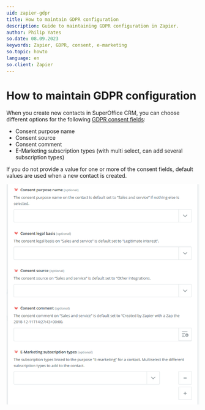```yaml
---
uid: zapier-gdpr
title: How to maintain GDPR configuration
description: Guide to maintaining GDPR configuration in Zapier.
author: Philip Yates
so.date: 08.09.2023
keywords: Zapier, GDPR, consent, e-marketing
so.topic: howto
language: en
so.client: Zapier
---
```


# How to maintain GDPR configuration

When you create new contacts in SuperOffice CRM, you can choose different options for the following [GDPR consent fields][1]:

* Consent purpose name
* Consent source
* Consent comment
* E-Marketing subscription types (with multi select, can add several subscription types)

If you do not provide a value for one or more of the consent fields, default values are used when a new contact is created.

![Create new contact information -screenshot][img1]

<!-- Referenced links -->
[1]: ../../../security/privacy/index.md

<!-- Referenced images -->
[img1]: media/create-contact.png
